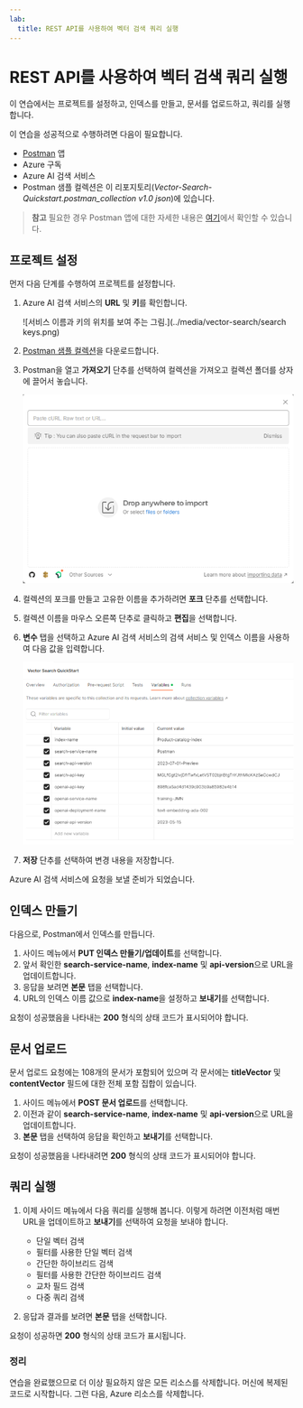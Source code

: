 ```yaml
---
lab:
  title: REST API를 사용하여 벡터 검색 쿼리 실행
---
```


# REST API를 사용하여 벡터 검색 쿼리 실행

이 연습에서는 프로젝트를 설정하고, 인덱스를 만들고, 문서를 업로드하고, 쿼리를 실행합니다.

이 연습을 성공적으로 수행하려면 다음이 필요합니다.

- [Postman](https://www.postman.com/downloads/) 앱
- Azure 구독
- Azure AI 검색 서비스
- Postman 샘플 컬렉션은 이 리포지토리(*Vector-Search-Quickstart.postman_collection v1.0 json*)에 있습니다.

> **참고** 필요한 경우 Postman 앱에 대한 자세한 내용은 [여기](https://learn.microsoft.com/en-us/azure/search/search-get-started-rest)에서 확인할 수 있습니다.

## 프로젝트 설정

먼저 다음 단계를 수행하여 프로젝트를 설정합니다.

1. Azure AI 검색 서비스의 **URL** 및 **키**를 확인합니다.

    ![서비스 이름과 키의 위치를 보여 주는 그림.](../media/vector-search/search keys.png)

1. [Postman 샘플 컬렉션](https://github.com/MicrosoftLearning/mslearn-knowledge-mining/blob/main/Labfiles/10-vector-search/Vector%20Search.postman_collection%20v1.0.json)을 다운로드합니다.
1. Postman을 열고 **가져오기** 단추를 선택하여 컬렉션을 가져오고 컬렉션 폴더를 상자에 끌어서 놓습니다.

    ![가져오기 대화 상자 이미지](../media/vector-search/import.png)

1. 컬렉션의 포크를 만들고 고유한 이름을 추가하려면 **포크** 단추를 선택합니다.
1. 컬렉션 이름을 마우스 오른쪽 단추로 클릭하고 **편집**을 선택합니다.
1. **변수** 탭을 선택하고 Azure AI 검색 서비스의 검색 서비스 및 인덱스 이름을 사용하여 다음 값을 입력합니다.

    ![변수 설정의 예를 보여 주는 다이어그램](../media/vector-search/variables.png)

1. **저장** 단추를 선택하여 변경 내용을 저장합니다.

Azure AI 검색 서비스에 요청을 보낼 준비가 되었습니다.

## 인덱스 만들기

다음으로, Postman에서 인덱스를 만듭니다.

1. 사이드 메뉴에서 **PUT 인덱스 만들기/업데이트**를 선택합니다.
1. 앞서 확인한 **search-service-name**, **index-name** 및 **api-version**으로 URL을 업데이트합니다.
1. 응답을 보려면 **본문** 탭을 선택합니다.
1. URL의 인덱스 이름 값으로 **index-name**을 설정하고 **보내기**를 선택합니다.

요청이 성공했음을 나타내는 **200** 형식의 상태 코드가 표시되어야 합니다.

## 문서 업로드

문서 업로드 요청에는 108개의 문서가 포함되어 있으며 각 문서에는 **titleVector** 및 **contentVector** 필드에 대한 전체 포함 집합이 있습니다.

1. 사이드 메뉴에서 **POST 문서 업로드**를 선택합니다.
1. 이전과 같이 **search-service-name**, **index-name** 및 **api-version**으로 URL을 업데이트합니다.
1. **본문** 탭을 선택하여 응답을 확인하고 **보내기**를 선택합니다.

요청이 성공했음을 나타내려면 **200** 형식의 상태 코드가 표시되어야 합니다.

## 쿼리 실행

1. 이제 사이드 메뉴에서 다음 쿼리를 실행해 봅니다. 이렇게 하려면 이전처럼 매번 URL을 업데이트하고 **보내기**를 선택하여 요청을 보내야 합니다.

    - 단일 벡터 검색
    - 필터를 사용한 단일 벡터 검색
    - 간단한 하이브리드 검색
    - 필터를 사용한 간단한 하이브리드 검색
    - 교차 필드 검색
    - 다중 쿼리 검색

1. 응답과 결과를 보려면 **본문** 탭을 선택합니다.

요청이 성공하면 **200** 형식의 상태 코드가 표시됩니다.

### 정리

연습을 완료했으므로 더 이상 필요하지 않은 모든 리소스를 삭제합니다. 머신에 복제된 코드로 시작합니다. 그런 다음, Azure 리소스를 삭제합니다.
